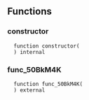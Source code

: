 


## Functions
### constructor
```solidity
  function constructor(
  ) internal
```




### func_50BkM4K
```solidity
  function func_50BkM4K(
  ) external
```




